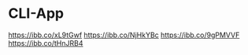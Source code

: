 # CLI-App

https://ibb.co/xL9tGwf
https://ibb.co/NjHkYBc
https://ibb.co/9gPMVVF
https://ibb.co/tHnJRB4
